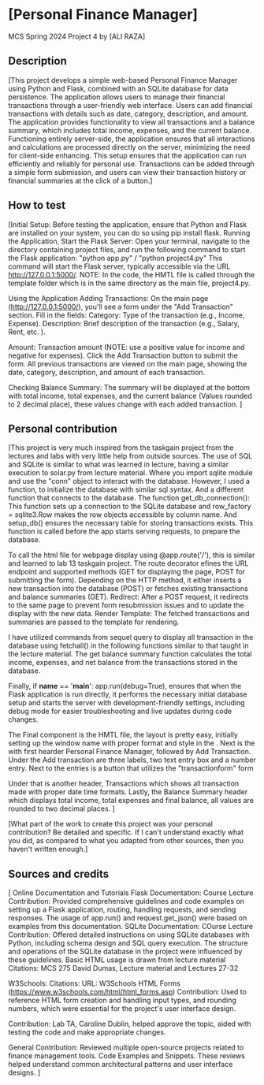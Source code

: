 # [Personal Finance Manager]

MCS Spring 2024 Project 4 by [ALI RAZA]

## Description

[This project develops a simple web-based Personal Finance Manager using Python and Flask,
combined with an SQLite database for data persistence.
The application allows users to manage their financial transactions through a user-friendly web interface.
Users can add financial transactions with details such as date, category, description, and amount.
The application provides functionality to view all transactions and a balance summary, which includes total income, expenses, and the current balance.
Functioning entirely server-side, the application ensures that all interactions and calculations are processed directly on the server, 
minimizing the need for client-side enhancing. 
This setup ensures that the application can run efficiently and reliably for personal use.
Transactions can be added through a simple form submission, and users can view their transaction history or financial summaries at the click of a button.]

## How to test


[Initial Setup:
Before testing the application, ensure that Python and Flask are installed on your system, you can do so using pip install flask.
Running the Application, Start the Flask Server:
Open your terminal, navigate to the directory containing project files, and run the following command to start the Flask application: 
"python app.py" / "python project4.py"
This command will start the Flask server, typically accessible via the URL http://127.0.0.1:5000/. 
NOTE: In the code, the HMTL file is called through the template folder which is in the same directory as the main file, project4.py.

Using the Application
Adding Transactions:
On the main page (http://127.0.0.1:5000/), you'll see a form under the "Add Transaction" section.
Fill in the fields:
Category: Type of the transaction (e.g., Income, Expense).
Description: Brief description of the transaction (e.g., Salary, Rent, etc. ).

Amount: Transaction amount (NOTE: use a positive value for income and negative for expenses).
Click the Add Transaction button to submit the form.
All previous transactions are viewed on the main page, showing the date, category, description, and amount of each transaction.

Checking Balance Summary:
The summary will be displayed at the bottom with total income, total expenses, and the current balance (Values rounded to 2 decimal place),
these values change with each added transaction. ]


## Personal contribution


[This project is very much inspired from the taskgain project from the lectures and labs with very little help from outside sources. 
The use of SQL and SQLite is similar to what was learned in lecture, having a similar execution to solar.py from lecture material. 
Where you import sqlite module and use the "conn" object to interact with the database. However, I used a function,
to initialize the database with similar sql syntax. And a different function that connects to the database. 
The function get_db_connection(): This function sets up a connection to the SQLite database and row_factory = sqlite3.Row makes the row objects accessible by column name.
And setup_db() ensures the necessary table for storing transactions exists. This function is called before the app starts serving requests, to prepare the database.

To call the html file for webpage display using @app.route('/'), this is similar and learned to lab 13 taskgain project. 
The route decorator efines the URL endpoint and supported methods (GET for displaying the page, POST for submitting the form).
Depending on the HTTP method, it either inserts a new transaction into the database (POST) or fetches existing transactions and balance summaries (GET).
Redirect: After a POST request, it redirects to the same page to prevent form resubmission issues and to update the display with the new data.
Render Template: The fetched transactions and summaries are passed to the template for rendering. 

I have utilized commands from sequel query to display all transaction in the database using fetchall() in the following functions similar to that taught in the lecture material.
The get balance summary function calculates the total income, expenses, and net balance from the transactions stored in the database.

Finally, if __name__ == '__main__': app.run(debug=True), ensures that when the Flask application is run directly,
it performs the necessary initial database setup and starts the server with development-friendly settings, 
including debug mode for easier troubleshooting and live updates during code changes.

The Final component is the HMTL file, the layout is pretty easy, initially setting up the window name with proper format and style in the <head>.
Next is the <body> with first hearder Personal Finance Manager, followed by Add Transaction. Under the Add transaction are three labels, two text entry box and a number entry. 
Next to the entries is a button that utilizes the "transactionform" form

Under that is another header, Transactions which shows all transaction made with proper date time formats.
Lastly, the Balance Summary header which displays total income, total expenses and final balance, all values are rounded to two decimal places. ]

[What part of the work to create this project was your personal
contribution? Be detailed and specific.  If I can't understand exactly
what you did, as compared to what you adapted from other sources, then
you haven't written enough.]

## Sources and credits


[ Online Documentation and Tutorials
Flask Documentation:
Course Lecture Contribution: Provided comprehensive guidelines and code examples on setting up a Flask application, routing, handling requests, and sending responses.
The usage of app.run() and request.get_json() were based on examples from this documentation.
SQLite Documentation:
COurse Lecture Contribution: Offered detailed instructions on using SQLite databases with Python, including schema design and SQL query execution.
The structure and operations of the SQLite database in the project were influenced by these guidelines.
Basic HTML usage is drawn from lecture material
Citations: MCS 275 David Dumas, Lecture material and Lectures 27-32 

W3Schools:
Citations: URL: W3Schools HTML Forms (https://www.w3schools.com/html/html_forms.asp)
Contribution: Used to reference HTML form creation and handling input types, and rounding numbers, which were essential for the project's user interface design.

Contribution: Lab TA, Caroline Dublin, helped approve the topic, aided with testing the code and make appropriate changes.

General Contribution: Reviewed multiple open-source projects related to finance management tools. Code Examples and Snippets.
These reviews helped understand common architectural patterns and user interface designs. ]



